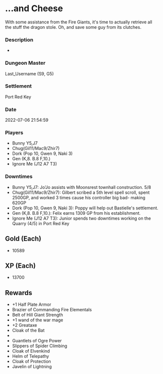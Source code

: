 # ...and Cheese
With some assistance from the Fire Giants, it's time to actually retrieve all the stuff the dragon stole. Oh, and save some guy from its clutches.
### Description
-
### Dungeon Master
Last_Username (S9, G5)
### Settlement
Port Red Key
### Date
2022-07-06 21:54:59
### Players
* Bunny Y5,J7
* Chug(Gil11/Mac9/Zhir7)
* Dork (Pop 10, Gwen 9, Naki 3)
* Gen (K,8. B.8 F,10.)
* Ignore Me (J12 A7 T3)
### Downtimes
* Bunny Y5,J7: Jo'Jo assists with Moonsrest townhall construction. 5/8
* Chug(Gil11/Mac9/Zhir7): Gilbert scribed a 5th level spell scroll, spent 2500GP, and worked 3 times cause his controller big bad- making 620GP
* Dork (Pop 10, Gwen 9, Naki 3): Poppy will help out Bastielle's settlement.
* Gen (K,8. B.8 F,10.): Felix earns 1309 GP from his establishment.
* Ignore Me (J12 A7 T3): Junior spends two downtimes working on the Quarry (4/5) in Port Red Key
## Gold (Each)
* 10589
## XP (Each)
* 13700
## Rewards
* +1 Half Plate Armor
* Brazier of Commanding Fire Elementals
* Belt of Hill Giant Strength
* +1 wand of the war mage
* +2 Greataxe
* Cloak of the Bat
* 
* Guantlets of Ogre Power
* Slippers of Spider Climbing
* Cloak of Elvenkind
* Helm of Telepathy
* Cloak of Protection
* Javelin of Lightning